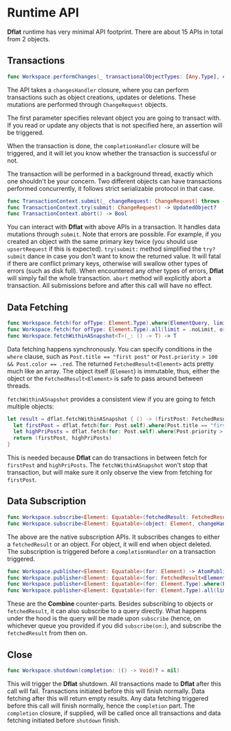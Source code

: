 # Runtime API

**Dflat** runtime has very minimal API footprint. There are about 15 APIs in total from 2 objects.

## Transactions

```swift
func Workspace.performChanges(_ transactionalObjectTypes: [Any.Type], changesHandler: @escaping (_ transactionContext: TransactionContext) -> Void, completionHandler: ((_ success: Bool) -> Void)? = nil)
```

The API takes a `changesHandler` closure, where you can perform transactions such as object creations, updates or deletions. These mutations are performed through `ChangeRequest` objects.

The first parameter specifies relevant object you are going to transact with. If you read or update any objects that is not specified here, an assertion will be triggered.

When the transaction is done, the `completionHandler` closure will be triggered, and it will let you know whether the transaction is successful or not.

The transaction will be performed in a background thread, exactly which one shouldn't be your concern. Two different objects can have transactions performed concurrently, it follows strict serializable protocol in that case.

```swift
func TransactionContext.submit(_ changeRequest: ChangeRequest) throws -> UpdatedObject
func TransactionContext.try(submit: ChangeRequest) -> UpdatedObject?
func TransactionContext.abort() -> Bool
```

You can interact with **Dflat** with above APIs in a transaction. It handles data mutations through `submit`. Note that errors are possible. For example, if you created an object with the same primary key twice (you should use `upsertRequest` if this is expected). `try(submit:` method simplified the `try? submit` dance in case you don't want to know the returned value. It will fatal if there are conflict primary keys, otherwise will swallow other types of errors (such as disk full). When encountered any other types of errors, **Dflat** will simply fail the whole transaction. `abort` method will explicitly abort a transaction. All submissions before and after this call will have no effect.

## Data Fetching

```swift
func Workspace.fetch(for ofType: Element.Type).where(ElementQuery, limit = .noLimit, orderBy = []) -> FetchedResult<Element>
func Workspace.fetch(for ofType: Element.Type).all(limit = .noLimit, orderBy = []) -> FetchedResult<Element>
func Workspace.fetchWithinASnapshot<T>(_: () -> T) -> T
```

Data fetching happens synchronously. You can specify conditions in the `where` clause, such as `Post.title == "first post"` or `Post.priority > 100 && Post.color == .red`. The returned `FetchedResult<Element>` acts pretty much like an array. The object itself (`Element`) is immutable, thus, either the object or the `FetchedResult<Element>` is safe to pass around between threads.

`fetchWithinASnapshot` provides a consistent view if you are going to fetch multiple objects:

```swift
let result = dflat.fetchWithinASnapshot { () -> (firstPost: FetchedResult<Post>, highPriPosts: FetchedResult<Post>) in
  let firstPost = dflat.fetch(for: Post.self).where(Post.title == "first post")
  let highPriPosts = dflat.fetch(for: Post.self).where(Post.priority > 100 && Post.color == .red)
  return (firstPost, highPriPosts)
}
```

This is needed because **Dflat** can do transactions in between fetch for `firstPost` and `highPriPosts`. The `fetchWithinASnapshot` won't stop that transaction, but will make sure it only observe the view from fetching for `firstPost`.

## Data Subscription

```swift
func Workspace.subscribe<Element: Equatable>(fetchedResult: FetchedResult<Element>, changeHandler: @escaping (_: FetchedResult<Element>) -> Void) -> Subscription
func Workspace.subscribe<Element: Equatable>(object: Element, changeHandler: @escaping (_: SubscribedObject<Element>) -> Void) -> Subscription
```

The above are the native subscription APIs. It subscribes changes to either a `fetchedResult` or an object. For object, it will end when object deleted. The subscription is triggered before a `completionHandler` on a transaction triggered.

```swift
func Workspace.publisher<Element: Equatable>(for: Element) -> AtomPublisher<Element>
func Workspace.publisher<Element: Equatable>(for: FetchedResult<Element>) -> FetchedResultPublisher<Element>
func Workspace.publisher<Element: Equatable>(for: Element.Type).where(ElementQuery, limit = .noLimit, orderBy = []) -> QueryPublisher<Element>
func Workspace.publisher<Element: Equatable>(for: Element.Type).all(limit = .noLimit, orderBy = []) -> QueryPublisher<Element>
```

These are the **Combine** counter-parts. Besides subscribing to objects or `fetchedResult`, it can also subscribe to a query directly. What happens under the hood is the query will be made upon `subscribe` (hence, on whichever queue you provided if you did `subscribe(on:`), and subscribe the `fetchedResult` from then on.

## Close

```swift
func Workspace.shutdown(completion: (() -> Void)? = nil)
```

This will trigger the **Dflat** shutdown. All transactions made to **Dflat** after this call will fail. Transactions initiated before this will finish normally. Data fetching after this will return empty results. Any data fetching triggered before this call will finish normally, hence the `completion` part. The `completion` closure, if supplied, will be called once all transactions and data fetching initiated before `shutdown` finish.
